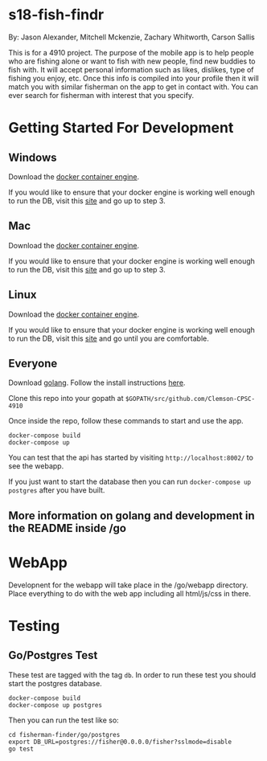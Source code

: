 # s18-fish-findr

By: Jason Alexander, Mitchell Mckenzie, Zachary Whitworth, Carson Sallis

This is for a 4910 project. The purpose of the mobile app is to help people who are fishing alone or want to fish with new people, find new buddies to fish with. It will accept personal information such as likes, dislikes, type of fishing you enjoy, etc. Once this info is compiled into your profile then it will match you with similar fisherman on the app to get in contact with. You can ever search for fisherman with interest that you specify.

# Getting Started For Development

## Windows
Download the [docker container engine](https://store.docker.com/editions/community/docker-ce-desktop-windows).

If you would like to ensure that your docker engine is working well enough to run the DB, visit this [site](https://docs.docker.com/docker-for-windows/) and go up to step 3. 

## Mac
Download the [docker container engine](https://store.docker.com/editions/community/docker-ce-desktop-mac).

If you would like to ensure that your docker engine is working well enough to run the DB, visit this [site](https://docs.docker.com/docker-for-mac/) and go up to step 3. 

## Linux
Download the [docker container engine](https://store.docker.com/editions/community/docker-ce-server-ubuntu).

If you would like to ensure that your docker engine is working well enough to run the DB, visit this [site](https://docs.docker.com/get-started/part2/) and go until you are comfortable. 

## Everyone
Download [golang](https://golang.org/dl/). Follow the install instructions [here](https://golang.org/doc/install).

Clone this repo into your gopath at `$GOPATH/src/github.com/Clemson-CPSC-4910`

Once inside the repo, follow these commands to start and use the app.

    docker-compose build
    docker-compose up

You can test that the api has started by visiting `http://localhost:8002/` to see the webapp.

If you just want to start the database then you can run `docker-compose up postgres` after you have built.

## More information on golang and development in the README inside /go

# WebApp
Developnent for the webapp will take place in the /go/webapp directory. Place everything to do with the web app including all html/js/css in there.

# Testing

## Go/Postgres Test
These test are tagged with the tag `db`. In order to run these test you should start the postgres database. 

    docker-compose build
    docker-compose up postgres

Then you can run the test like so: 

    cd fisherman-finder/go/postgres
    export DB_URL=postgres://fisher@0.0.0.0/fisher?sslmode=disable
    go test